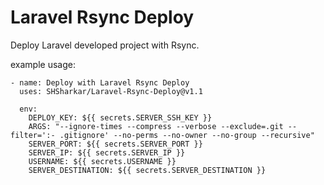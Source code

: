 # Laravel Rsync Deploy

Deploy Laravel developed project with Rsync.

example usage:
```
- name: Deploy with Laravel Rsync Deploy
  uses: SHSharkar/Laravel-Rsync-Deploy@v1.1

  env:
    DEPLOY_KEY: ${{ secrets.SERVER_SSH_KEY }}
    ARGS: "--ignore-times --compress --verbose --exclude=.git --filter=':- .gitignore' --no-perms --no-owner --no-group --recursive"
    SERVER_PORT: ${{ secrets.SERVER_PORT }}
    SERVER_IP: ${{ secrets.SERVER_IP }}
    USERNAME: ${{ secrets.USERNAME }}
    SERVER_DESTINATION: ${{ secrets.SERVER_DESTINATION }}
```
